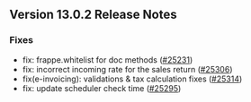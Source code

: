 ## Version 13.0.2 Release Notes

### Fixes
- fix: frappe.whitelist for doc methods ([#25231](https://github.com/Kanivin/kanierp/pull/25231))
- fix: incorrect incoming rate for the sales return ([#25306](https://github.com/Kanivin/kanierp/pull/25306))
- fix(e-invoicing): validations & tax calculation fixes ([#25314](https://github.com/Kanivin/kanierp/pull/25314))
- fix: update scheduler check time ([#25295](https://github.com/Kanivin/kanierp/pull/25295))